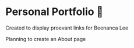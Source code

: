 # Personal Portfolio :dizzy:
Created to display proevant links for Beenanca Lee 

Planning to create an About page
